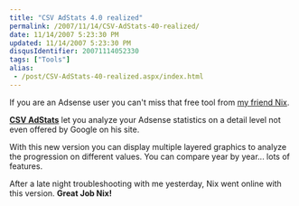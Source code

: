```yaml
---
title: "CSV AdStats 4.0 realized"
permalink: /2007/11/14/CSV-AdStats-40-realized/
date: 11/14/2007 5:23:30 PM
updated: 11/14/2007 5:23:30 PM
disqusIdentifier: 20071114052330
tags: ["Tools"]
alias:
 - /post/CSV-AdStats-40-realized.aspx/index.html
---
```

If you are an Adsense user you can't miss that free tool from [my friend Nix](http://blogs.codes-sources.com/nix/).

[**CSV AdStats**](http://www.nix.fr/csvadstats.aspx) let you analyze your Adsense statistics on a detail level not even offered by Google on his site.
<!-- more -->

With this new version you can display multiple layered graphics to analyze the progression on different values. You can compare year by year... lots of features.

After a late night troubleshooting with me yesterday, Nix went online with this version. **Great Job Nix!**
